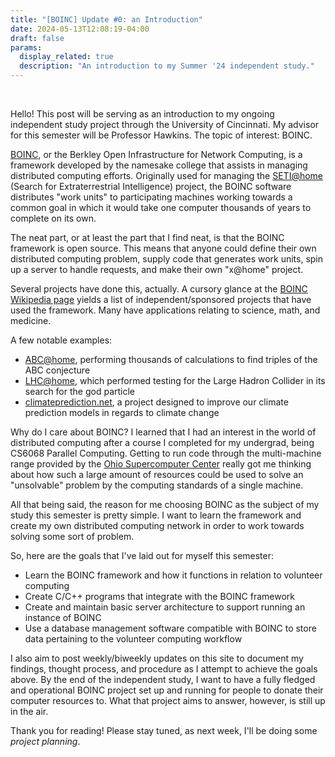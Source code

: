 ```yaml
---
title: "[BOINC] Update #0: an Introduction"
date: 2024-05-13T12:08:19-04:00
draft: false
params:
  display_related: true
  description: "An introduction to my Summer '24 independent study."
---
```


<br>

Hello! This post will be serving as an introduction to my ongoing independent study project through the University of Cincinnati. My advisor for this semester will be Professor Hawkins. The topic of interest: BOINC.

[BOINC](https://boinc.berkeley.edu/), or the Berkley Open Infrastructure for Network Computing, is a framework developed by the namesake college that assists in managing distributed computing efforts. Originally used for managing the [SETI@home](https://setiathome.berkeley.edu/) (Search for Extraterrestrial Intelligence) project, the BOINC software distributes "work units" to participating machines working towards a common goal in which it would take one computer thousands of years to complete on its own.

The neat part, or at least the part that I find neat, is that the BOINC framework is open source. This means that anyone could define their own distributed computing problem, supply code that generates work units, spin up a server to handle requests, and make their own "x@home" project.

Several projects have done this, actually. A cursory glance at the [BOINC Wikipedia page](https://en.wikipedia.org/wiki/Berkeley_Open_Infrastructure_for_Network_Computing#Projects) yields a list of independent/sponsored projects that have used the framework. Many have applications relating to science, math, and medicine.

A few notable examples:

- [ABC@home](https://www.math.leidenuniv.nl/~desmit/abc/index.php?set=1), performing thousands of calculations to find triples of the ABC conjecture
- [LHC@home](https://lhcathome.web.cern.ch/), which performed testing for the Large Hadron Collider in its search for the god particle
- [climateprediction.net](https://climateprediction.net/), a project designed to improve our climate prediction models in regards to climate change

Why do I care about BOINC? I learned that I had an interest in the world of distributed computing after a course I completed for my undergrad, being CS6068 Parallel Computing. Getting to run code through the multi-machine range provided by the [Ohio Supercomputer Center](https://www.osc.edu/) really got me thinking about how such a large amount of resources could be used to solve an "unsolvable" problem by the computing standards of a single machine.

All that being said, the reason for me choosing BOINC as the subject of my study this semester is pretty simple. I want to learn the framework and create my own distributed computing network in order to work towards solving some sort of problem.

So, here are the goals that I've laid out for myself this semester:

- Learn the BOINC framework and how it functions in relation to volunteer computing
- Create C/C++ programs that integrate with the BOINC framework
- Create and maintain basic server architecture to support running an instance of BOINC
- Use a database management software compatible with BOINC to store data pertaining to the volunteer computing workflow

I also aim to post weekly/biweekly updates on this site to document my findings, thought process, and procedure as I attempt to achieve the goals above. By the end of the independent study, I want to have a fully fledged and operational BOINC project set up and running for people to donate their computer resources to. What that project aims to answer, however, is still up in the air.

Thank you for reading! Please stay tuned, as next week, I'll be doing some _project planning_.
